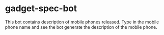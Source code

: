 # gadget-spec-bot

This bot contains description of mobile phones released. Type in the mobile phone name and see the bot generate the description of the mobile phone.
